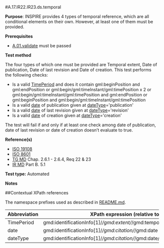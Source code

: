 #A.17.IR22.IR23.ds.temporal

**Purpose**: INSPIRE provides 4 types of temporal reference, which are all conditional elements on their own. However, at least one of them must be provided.

**Prerequisites**
* [A.01.validate](A.01.validate.md) must be passed

**Test method**

The four types of which one must be provided are Temporal extent, Date of publication, Date of last revision and Date of creation. This test performs the following checks:
*	Is a valid [TimePeriod](#period) and does it contain gml:beginPosition and gml:endPosition or gml:begin/gml:timeInstant/gml:timePosition x 2 or gml:begin/gml:timeInstant/gml:timePosition and gml:endPosition or gml:beginPosition and gml:begin/gml:timeInstant/gml:timePosition
*	Is a valid [date](#date) of publication given at [dateType](#dateType)='publication'
*	Is a valid [date](#date) of last revision given at [dateType](#dateType)='revision'
*	Is a valid [date](#date) of creation given at [dateType](#dateType)='creation'

The test will fail if and only if at least one check among date of publication, date of last revision or date of creation doesn’t evaluate to true.

**Reference(s)**

* [ISO 19108](README.md#ref_ISO_19108)
* [ISO 8601](README.md#ref_ISO_8601)
* [TG MD](./README.md#ref_TG_MD) Chap. 2.6.1 - 2.6.4, Req 22 & 23
* [IR MD](README.md#ref_IR_MD) Part B. 5.1

**Test type:** Automated

**Notes**

##Contextual XPath references

The namespace prefixes used as described in [README.md](./README.md#namespaces).

Abbreviation                                   |  XPath expression (relative to gmd:MD_Metadata)
-----------------------------------------------| -------------------------------------------------------------------------
<a name="period"></a> TimePeriod   | gmd:identificationInfo[1]/*/gmd:extent/*/gmd:temporalElement/*/gmd:extent/gml:TimePeriod
<a name="date"></a> date   | gmd:identificationInfo[1]/*/gmd:citation/*/gmd:date
<a name="dateType"></a> dateType   | gmd:identificationInfo[1]/*/gmd:citation/*/gmd:date/*/gmd:dateType
